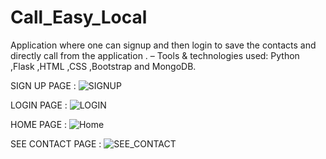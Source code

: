 # Call_Easy_Local
Application where one can signup and then login to save the contacts and directly call from the application .
– Tools & technologies used: Python ,Flask ,HTML ,CSS ,Bootstrap and MongoDB.

SIGN UP PAGE : 
![SIGNUP](https://github.com/Sagnik02/Call_Easy_Local/assets/108208974/8260ee49-231f-469d-8b33-dfccc8fd0e08)

LOGIN PAGE :
![LOGIN](https://github.com/Sagnik02/Call_Easy_Local/assets/108208974/8fc049af-c606-4efa-83b8-e793d7b4119a)

HOME PAGE :
![Home](https://github.com/Sagnik02/Call_Easy_Local/assets/108208974/50f76a7d-695e-4331-827e-6281dff7a42a)

SEE CONTACT PAGE :
![SEE_CONTACT](https://github.com/Sagnik02/Call_Easy_Local/assets/108208974/34b713a1-e7f0-4168-a231-4e60bcf3c30d)





